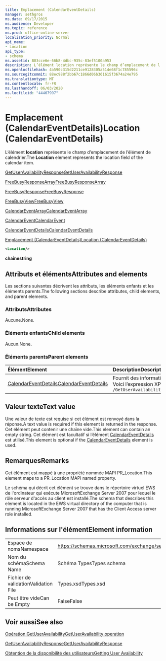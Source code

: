 ```yaml
---
title: Emplacement (CalendarEventDetails)
manager: sethgros
ms.date: 09/17/2015
ms.audience: Developer
ms.topic: reference
ms.prod: office-online-server
localization_priority: Normal
api_name:
- Location
api_type:
- schema
ms.assetid: 883cce6e-66b8-4dbc-935c-83ef5100a953
description: L’élément location représente le champ d’emplacement de l’élément de calendrier.
ms.openlocfilehash: 4a590c315d2211ce9128305a514e68f1c785596c
ms.sourcegitcommit: 88ec988f2bb67c1866d06b361615f3674a24e795
ms.translationtype: MT
ms.contentlocale: fr-FR
ms.lasthandoff: 06/03/2020
ms.locfileid: "44467997"
---
```

# <a name="location-calendareventdetails"></a><span data-ttu-id="e6188-103">Emplacement (CalendarEventDetails)</span><span class="sxs-lookup"><span data-stu-id="e6188-103">Location (CalendarEventDetails)</span></span>

<span data-ttu-id="e6188-104">L’élément **location** représente le champ d’emplacement de l’élément de calendrier.</span><span class="sxs-lookup"><span data-stu-id="e6188-104">The **Location** element represents the location field of the calendar item.</span></span> 
  
[<span data-ttu-id="e6188-105">GetUserAvailabilityResponse</span><span class="sxs-lookup"><span data-stu-id="e6188-105">GetUserAvailabilityResponse</span></span>](getuseravailabilityresponse.md)
  
[<span data-ttu-id="e6188-106">FreeBusyResponseArray</span><span class="sxs-lookup"><span data-stu-id="e6188-106">FreeBusyResponseArray</span></span>](freebusyresponsearray.md)
  
[<span data-ttu-id="e6188-107">FreeBusyResponse</span><span class="sxs-lookup"><span data-stu-id="e6188-107">FreeBusyResponse</span></span>](freebusyresponse.md)
  
[<span data-ttu-id="e6188-108">FreeBusyView</span><span class="sxs-lookup"><span data-stu-id="e6188-108">FreeBusyView</span></span>](freebusyview.md)
  
[<span data-ttu-id="e6188-109">CalendarEventArray</span><span class="sxs-lookup"><span data-stu-id="e6188-109">CalendarEventArray</span></span>](calendareventarray.md)
  
[<span data-ttu-id="e6188-110">CalendarEvent</span><span class="sxs-lookup"><span data-stu-id="e6188-110">CalendarEvent</span></span>](calendarevent.md)
  
[<span data-ttu-id="e6188-111">CalendarEventDetails</span><span class="sxs-lookup"><span data-stu-id="e6188-111">CalendarEventDetails</span></span>](calendareventdetails.md)
  
[<span data-ttu-id="e6188-112">Emplacement (CalendarEventDetails)</span><span class="sxs-lookup"><span data-stu-id="e6188-112">Location (CalendarEventDetails)</span></span>](location-calendareventdetails.md)
  
```xml
<Location/>
```

 <span data-ttu-id="e6188-113">**chaîne**</span><span class="sxs-lookup"><span data-stu-id="e6188-113">**string**</span></span>
## <a name="attributes-and-elements"></a><span data-ttu-id="e6188-114">Attributs et éléments</span><span class="sxs-lookup"><span data-stu-id="e6188-114">Attributes and elements</span></span>

<span data-ttu-id="e6188-115">Les sections suivantes décrivent les attributs, les éléments enfants et les éléments parents.</span><span class="sxs-lookup"><span data-stu-id="e6188-115">The following sections describe attributes, child elements, and parent elements.</span></span>
  
### <a name="attributes"></a><span data-ttu-id="e6188-116">Attributs</span><span class="sxs-lookup"><span data-stu-id="e6188-116">Attributes</span></span>

<span data-ttu-id="e6188-117">Aucune.</span><span class="sxs-lookup"><span data-stu-id="e6188-117">None.</span></span>
  
### <a name="child-elements"></a><span data-ttu-id="e6188-118">Éléments enfants</span><span class="sxs-lookup"><span data-stu-id="e6188-118">Child elements</span></span>

<span data-ttu-id="e6188-119">Aucun.</span><span class="sxs-lookup"><span data-stu-id="e6188-119">None.</span></span>
  
### <a name="parent-elements"></a><span data-ttu-id="e6188-120">Éléments parents</span><span class="sxs-lookup"><span data-stu-id="e6188-120">Parent elements</span></span>

|<span data-ttu-id="e6188-121">**Élément**</span><span class="sxs-lookup"><span data-stu-id="e6188-121">**Element**</span></span>|<span data-ttu-id="e6188-122">**Description**</span><span class="sxs-lookup"><span data-stu-id="e6188-122">**Description**</span></span>|
|:-----|:-----|
|[<span data-ttu-id="e6188-123">CalendarEventDetails</span><span class="sxs-lookup"><span data-stu-id="e6188-123">CalendarEventDetails</span></span>](calendareventdetails.md) <br/> |<span data-ttu-id="e6188-124">Fournit des informations supplémentaires pour un événement de calendrier.</span><span class="sxs-lookup"><span data-stu-id="e6188-124">Provides additional information for a calendar event.</span></span>  <br/> <span data-ttu-id="e6188-125">Voici l’expression XPath de cet élément :</span><span class="sxs-lookup"><span data-stu-id="e6188-125">The following is the XPath expression to this element:</span></span>  <br/>  `/GetUserAvailabilityResponse/FreeBusyResponseArray/FreeBusyResponse/FreeBusyView/CalendarEventArray/CalendarEvent[i]/CalendarEventDetails` <br/> |
   
## <a name="text-value"></a><span data-ttu-id="e6188-126">Valeur texte</span><span class="sxs-lookup"><span data-stu-id="e6188-126">Text value</span></span>

<span data-ttu-id="e6188-127">Une valeur de texte est requise si cet élément est renvoyé dans la réponse.</span><span class="sxs-lookup"><span data-stu-id="e6188-127">A text value is required if this element is returned in the response.</span></span> <span data-ttu-id="e6188-128">Cet élément peut contenir une chaîne vide.</span><span class="sxs-lookup"><span data-stu-id="e6188-128">This element can contain an empty string.</span></span> <span data-ttu-id="e6188-129">Cet élément est facultatif si l’élément [CalendarEventDetails](calendareventdetails.md) est utilisé.</span><span class="sxs-lookup"><span data-stu-id="e6188-129">This element is optional if the [CalendarEventDetails](calendareventdetails.md) element is used.</span></span> 
  
## <a name="remarks"></a><span data-ttu-id="e6188-130">Remarques</span><span class="sxs-lookup"><span data-stu-id="e6188-130">Remarks</span></span>

<span data-ttu-id="e6188-131">Cet élément est mappé à une propriété nommée MAPI PR_Location.</span><span class="sxs-lookup"><span data-stu-id="e6188-131">This element maps to a PR_Location MAPI named property.</span></span>
  
<span data-ttu-id="e6188-132">Le schéma qui décrit cet élément se trouve dans le répertoire virtuel EWS de l'ordinateur qui exécute MicrosoftExchange Server 2007 pour lequel le rôle serveur d'accès au client est installé.</span><span class="sxs-lookup"><span data-stu-id="e6188-132">The schema that describes this element is located in the EWS virtual directory of the computer that is running MicrosoftExchange Server 2007 that has the Client Access server role installed.</span></span>
  
## <a name="element-information"></a><span data-ttu-id="e6188-133">Informations sur l'élément</span><span class="sxs-lookup"><span data-stu-id="e6188-133">Element information</span></span>

|||
|:-----|:-----|
|<span data-ttu-id="e6188-134">Espace de noms</span><span class="sxs-lookup"><span data-stu-id="e6188-134">Namespace</span></span>  <br/> |https://schemas.microsoft.com/exchange/services/2006/types  <br/> |
|<span data-ttu-id="e6188-135">Nom du schéma</span><span class="sxs-lookup"><span data-stu-id="e6188-135">Schema Name</span></span>  <br/> |<span data-ttu-id="e6188-136">Schéma Types</span><span class="sxs-lookup"><span data-stu-id="e6188-136">Types schema</span></span>  <br/> |
|<span data-ttu-id="e6188-137">Fichier de validation</span><span class="sxs-lookup"><span data-stu-id="e6188-137">Validation File</span></span>  <br/> |<span data-ttu-id="e6188-138">Types.xsd</span><span class="sxs-lookup"><span data-stu-id="e6188-138">Types.xsd</span></span>  <br/> |
|<span data-ttu-id="e6188-139">Peut être vide</span><span class="sxs-lookup"><span data-stu-id="e6188-139">Can be Empty</span></span>  <br/> |<span data-ttu-id="e6188-140">False</span><span class="sxs-lookup"><span data-stu-id="e6188-140">False</span></span>  <br/> |
   
## <a name="see-also"></a><span data-ttu-id="e6188-141">Voir aussi</span><span class="sxs-lookup"><span data-stu-id="e6188-141">See also</span></span>



[<span data-ttu-id="e6188-142">Opération GetUserAvailability</span><span class="sxs-lookup"><span data-stu-id="e6188-142">GetUserAvailability operation</span></span>](getuseravailability-operation.md)
  
[<span data-ttu-id="e6188-143">GetUserAvailabilityResponse</span><span class="sxs-lookup"><span data-stu-id="e6188-143">GetUserAvailabilityResponse</span></span>](getuseravailabilityresponse.md)


[<span data-ttu-id="e6188-144">Obtention de la disponibilité des utilisateurs</span><span class="sxs-lookup"><span data-stu-id="e6188-144">Getting User Availability</span></span>](https://msdn.microsoft.com/library/d4133fcb-9b0f-4e6b-aadf-a389da83516a%28Office.15%29.aspx)

